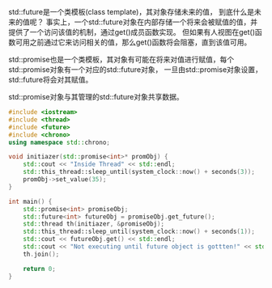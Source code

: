 std::future是一个类模板(class template)，其对象存储未来的值，
到底什么是未来的值呢？
事实上，一个std::future对象在内部存储一个将来会被赋值的值，并提供了一个访问该值的机制，通过get()成员函数实现。
但如果有人视图在get()函数可用之前通过它来访问相关的值，那么get()函数将会阻塞，直到该值可用。

std::promise也是一个类模板，其对象有可能在将来对值进行赋值，每个std::promise对象有一个对应的std::future对象，
一旦由std::promise对象设置，std::future将会对其赋值。

std::promise对象与其管理的std::future对象共享数据。

```cpp
#include <iostream>
#include <thread>
#include <future>
#include <chrono>
using namespace std::chrono;

void initiazer(std::promise<int>* promObj) {
	std::cout << "Inside Thread" << std::endl;
	std::this_thread::sleep_until(system_clock::now() + seconds(3));
	promObj->set_value(35);
}

int main() {
	std::promise<int> promiseObj;
	std::future<int> futureObj = promiseObj.get_future();
	std::thread th(initiazer, &promiseObj);
	std::this_thread::sleep_until(system_clock::now() + seconds(1));	
	std::cout << futureObj.get() << std::endl;
	std::cout << "Not executing until future object is gottten!" << std::endl;
	th.join();

	return 0;
}
```
